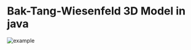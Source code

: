 # Bak-Tang-Wiesenfeld 3D Model in java

![example](https://github.com/rsterkendries/BTW-3D-model/images/average_1000xp_on_16x16x16_grid.png)
